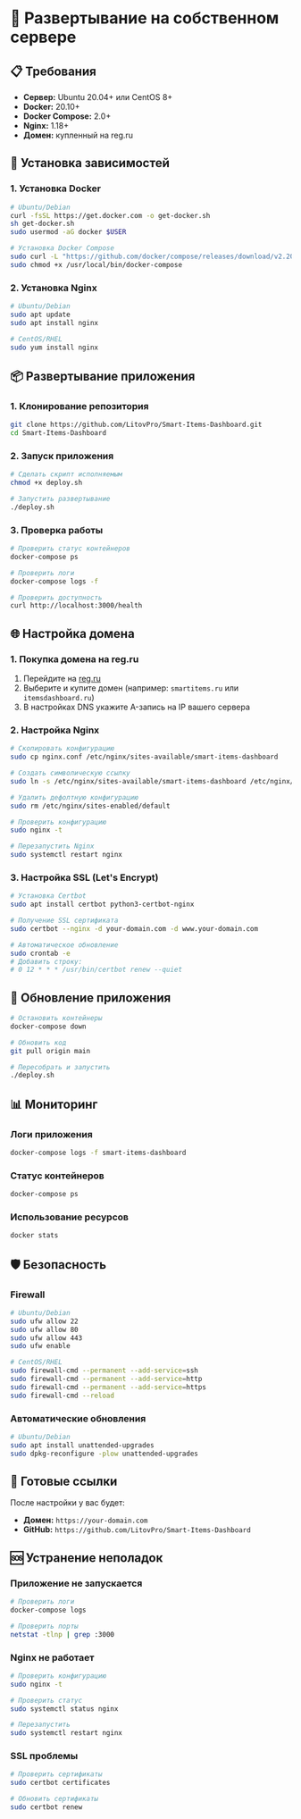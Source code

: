 # 🚀 Развертывание на собственном сервере

## 📋 Требования

- **Сервер:** Ubuntu 20.04+ или CentOS 8+
- **Docker:** 20.10+
- **Docker Compose:** 2.0+
- **Nginx:** 1.18+
- **Домен:** купленный на reg.ru

## 🔧 Установка зависимостей

### 1. Установка Docker

```bash
# Ubuntu/Debian
curl -fsSL https://get.docker.com -o get-docker.sh
sh get-docker.sh
sudo usermod -aG docker $USER

# Установка Docker Compose
sudo curl -L "https://github.com/docker/compose/releases/download/v2.20.0/docker-compose-$(uname -s)-$(uname -m)" -o /usr/local/bin/docker-compose
sudo chmod +x /usr/local/bin/docker-compose
```

### 2. Установка Nginx

```bash
# Ubuntu/Debian
sudo apt update
sudo apt install nginx

# CentOS/RHEL
sudo yum install nginx
```

## 📦 Развертывание приложения

### 1. Клонирование репозитория

```bash
git clone https://github.com/LitovPro/Smart-Items-Dashboard.git
cd Smart-Items-Dashboard
```

### 2. Запуск приложения

```bash
# Сделать скрипт исполняемым
chmod +x deploy.sh

# Запустить развертывание
./deploy.sh
```

### 3. Проверка работы

```bash
# Проверить статус контейнеров
docker-compose ps

# Проверить логи
docker-compose logs -f

# Проверить доступность
curl http://localhost:3000/health
```

## 🌐 Настройка домена

### 1. Покупка домена на reg.ru

1. Перейдите на [reg.ru](https://reg.ru)
2. Выберите и купите домен (например: `smartitems.ru` или `itemsdashboard.ru`)
3. В настройках DNS укажите A-запись на IP вашего сервера

### 2. Настройка Nginx

```bash
# Скопировать конфигурацию
sudo cp nginx.conf /etc/nginx/sites-available/smart-items-dashboard

# Создать символическую ссылку
sudo ln -s /etc/nginx/sites-available/smart-items-dashboard /etc/nginx/sites-enabled/

# Удалить дефолтную конфигурацию
sudo rm /etc/nginx/sites-enabled/default

# Проверить конфигурацию
sudo nginx -t

# Перезапустить Nginx
sudo systemctl restart nginx
```

### 3. Настройка SSL (Let's Encrypt)

```bash
# Установка Certbot
sudo apt install certbot python3-certbot-nginx

# Получение SSL сертификата
sudo certbot --nginx -d your-domain.com -d www.your-domain.com

# Автоматическое обновление
sudo crontab -e
# Добавить строку:
# 0 12 * * * /usr/bin/certbot renew --quiet
```

## 🔄 Обновление приложения

```bash
# Остановить контейнеры
docker-compose down

# Обновить код
git pull origin main

# Пересобрать и запустить
./deploy.sh
```

## 📊 Мониторинг

### Логи приложения
```bash
docker-compose logs -f smart-items-dashboard
```

### Статус контейнеров
```bash
docker-compose ps
```

### Использование ресурсов
```bash
docker stats
```

## 🛡️ Безопасность

### Firewall
```bash
# Ubuntu/Debian
sudo ufw allow 22
sudo ufw allow 80
sudo ufw allow 443
sudo ufw enable

# CentOS/RHEL
sudo firewall-cmd --permanent --add-service=ssh
sudo firewall-cmd --permanent --add-service=http
sudo firewall-cmd --permanent --add-service=https
sudo firewall-cmd --reload
```

### Автоматические обновления
```bash
# Ubuntu/Debian
sudo apt install unattended-upgrades
sudo dpkg-reconfigure -plow unattended-upgrades
```

## 🎯 Готовые ссылки

После настройки у вас будет:
- **Домен:** `https://your-domain.com`
- **GitHub:** `https://github.com/LitovPro/Smart-Items-Dashboard`

## 🆘 Устранение неполадок

### Приложение не запускается
```bash
# Проверить логи
docker-compose logs

# Проверить порты
netstat -tlnp | grep :3000
```

### Nginx не работает
```bash
# Проверить конфигурацию
sudo nginx -t

# Проверить статус
sudo systemctl status nginx

# Перезапустить
sudo systemctl restart nginx
```

### SSL проблемы
```bash
# Проверить сертификаты
sudo certbot certificates

# Обновить сертификаты
sudo certbot renew
```
